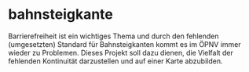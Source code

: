 # bahnsteigkante
Barrierefreiheit ist ein wichtiges Thema und durch den fehlenden (umgesetzten) Standard für  Bahnsteigkanten kommt es im ÖPNV immer wieder zu Problemen. Dieses Projekt soll dazu dienen,  die Vielfalt der fehlenden Kontinuität darzustellen und auf einer Karte abzubilden.
